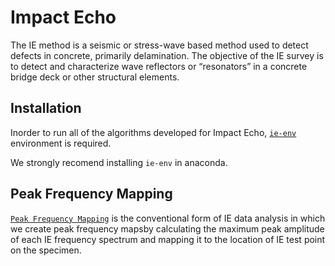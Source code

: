 # Impact Echo

The IE method is a seismic or stress-wave based method used to detect defects in concrete, primarily delamination. The objective of the IE survey is to detect and characterize wave reflectors or “resonators” in a concrete bridge deck or other structural elements.

## Installation

Inorder to run all of the algorithms developed for Impact Echo, [`ie-env`](https://github.com/TFHRCFASTNDElab/CHARISMA/tree/main/impact-echo/environment) environment is required.

We strongly recomend installing  `ie-env` in anaconda.


## Peak Frequency Mapping

[`Peak Frequency Mapping`](https://github.com/TFHRCFASTNDElab/CHARISMA/tree/main/impact-echo/peak-frequency-mapping) is the conventional form of IE data analysis in which we create peak frequency mapsby calculating the maximum peak amplitude of each IE frequency spectrum and mapping it to the location of IE test point on the specimen.
